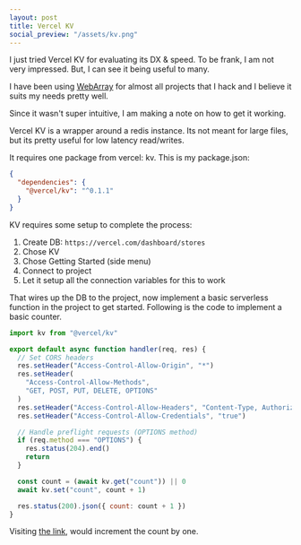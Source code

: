 ```yaml
---
layout: post
title: Vercel KV
social_preview: "/assets/kv.png"
---
```


I just tried Vercel KV for evaluating its DX & speed. To be frank, I am not very
impressed. But, I can see it being useful to many.

I have been using [WebArray](https://jikkujose.in/2023/07/15/webarray.html) for almost all projects that I hack and I believe it
suits my needs pretty well.

Since it wasn't super intuitive, I am making a note on how to get it working.

Vercel KV is a wrapper around a redis instance. Its not meant for large files,
but its pretty useful for low latency read/writes.

It requires one package from vercel: kv. This is my package.json:

``` json
{
  "dependencies": {
    "@vercel/kv": "^0.1.1"
  }
}
```

KV requires some setup to complete the process:

1. Create DB: `https://vercel.com/dashboard/stores`
2. Chose KV
3. Chose Getting Started (side menu)
4. Connect to project
5. Let it setup all the connection variables for this to work

That wires up the DB to the project, now implement a basic serverless function
in the project to get started. Following is the code to implement a basic counter.

``` js
import kv from "@vercel/kv"

export default async function handler(req, res) {
  // Set CORS headers
  res.setHeader("Access-Control-Allow-Origin", "*")
  res.setHeader(
    "Access-Control-Allow-Methods",
    "GET, POST, PUT, DELETE, OPTIONS"
  )
  res.setHeader("Access-Control-Allow-Headers", "Content-Type, Authorization")
  res.setHeader("Access-Control-Allow-Credentials", "true")

  // Handle preflight requests (OPTIONS method)
  if (req.method === "OPTIONS") {
    res.status(204).end()
    return
  }

  const count = (await kv.get("count")) || 0
  await kv.set("count", count + 1)

  res.status(200).json({ count: count + 1 })
}
```

Visiting [the link](https://pastely.toolbomber.com/api/count), would increment the count by one.
